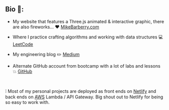 ## Bio :rocket::

 - My website that features a Three.js animated & interactive graphic, there are also fireworks...  :heart:  [MikeBarberry.com](https://mikebarberry.com)

 - Where I practice crafting algorithms and working with data structures  :computer:  [LeetCode](https://leetcode.com/Mbarberry/)

 - My engineering blog  :pencil2:  [Medium](https://mikebarberry.medium.com/)

 - Alternate GitHub account from bootcamp with a lot of labs and lessons  :boom:  [GitHub](https://github.com/MikeBarberry-Flatiron)

&nbsp;

:grey_exclamation: Most of my personal projects are deployed as front ends on [Netlify](https://www.netlify.com) and back ends on [AWS](https://aws.amazon.com) Lambda / API Gateway. Big shout out to Netlify for being so easy to work with.
